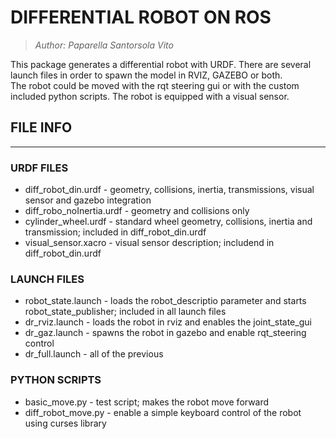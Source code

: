 # **DIFFERENTIAL ROBOT ON ROS**
> *Author: Paparella Santorsola Vito*

This package generates a differential robot with URDF. There are several  launch files in order to spawn the model in RVIZ, GAZEBO or both.  
The robot could be moved with the rqt steering gui or with the custom included python scripts. The robot is equipped with a visual sensor.

## **FILE INFO**
---
### **URDF FILES**
* diff_robot_din.urdf - geometry, collisions, inertia, transmissions, visual sensor and gazebo integration
* diff_robo_noInertia.urdf - geometry and collisions only
* cylinder_wheel.urdf - standard wheel geometry, collisions, inertia and transmission; included in diff_robot_din.urdf
* visual_sensor.xacro - visual sensor description; includend in diff_robot_din.urdf

### **LAUNCH FILES**
* robot_state.launch - loads the robot_descriptio parameter and starts robot_state_publisher; included in all launch files
* dr_rviz.launch - loads the robot in rviz and enables the joint_state_gui
* dr_gaz.launch - spawns the robot in gazebo and enable rqt_steering control
* dr_full.launch - all of the previous

### **PYTHON SCRIPTS**
* basic_move.py - test script; makes the robot move forward
* diff_robot_move.py - enable a simple keyboard control of the robot using curses library